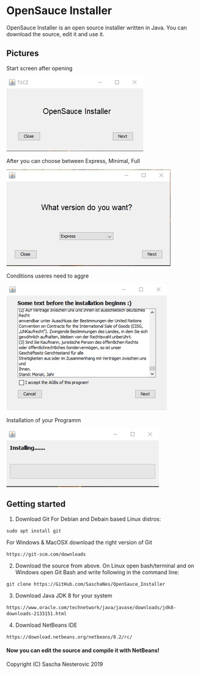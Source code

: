 # OpenSauce Installer
OpenSauce Installer is an open source installer written in Java.
You can download the source, edit it and use it.

## Pictures
Start screen after opening

![alt text](./pics/Startpage.jpg)

After you can choose between Express, Minimal, Full

![alt text](./pics/choise.jpg)

Conditions useres need to aggre

![alt text](./pics/agb.jpg)

Installation of your Programm

![alt text](./pics/ba.jpg)



## Getting started
1) Download Git
For Debian and Debain based Linux distros:
```
sudo apt install git
```
For Windows & MacOSX download the right version of Git
```
https://git-scm.com/downloads
```

2) Download the source from above. On Linux open bash/terminal and on Windows open Git Bash and write following in the command line:
```
git clone https://GitHub.com/SaschaNes/OpenSauce_Installer
```

3) Download Java JDK 8 for your system
```
https://www.oracle.com/technetwork/java/javase/downloads/jdk8-downloads-2133151.html
```

4) Download NetBeans IDE
```
https://download.netbeans.org/netbeans/8.2/rc/
```
#### Now you can edit the source and compile it with NetBeans!

Copyright (C) Sascha Nesterovic 2019
